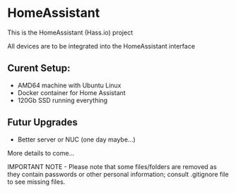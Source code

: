 # HomeAssistant #

This is the HomeAssistant (Hass.io) project

All devices are to be integrated into the HomeAssistant interface



## Curent Setup: ##
- AMD64 machine with Ubuntu Linux
- Docker container for Home Assistant
- 120Gb SSD running everything

## Futur Upgrades ##
- Better server or NUC (one day maybe...)

More details to come...

IMPORTANT NOTE - Please note that some files/folders are removed as they contain passwords or other personal information; consult .gitignore file to see missing files.
